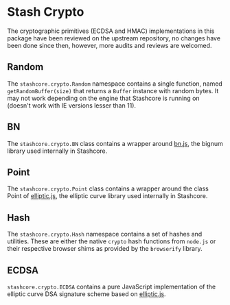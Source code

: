 # Stash Crypto
The cryptographic primitives (ECDSA and HMAC) implementations in this package have been reviewed on the upstream repository, no changes have been done since then, however, more audits and reviews are welcomed.

## Random
The `stashcore.crypto.Random` namespace contains a single function, named `getRandomBuffer(size)` that returns a `Buffer` instance with random bytes. It may not work depending on the engine that Stashcore is running on (doesn't work with IE versions lesser than 11).

## BN
The `stashcore.crypto.BN` class contains a wrapper around [bn.js](https://github.com/indutny/bn.js), the bignum library used internally in Stashcore.

## Point
The `stashcore.crypto.Point` class contains a wrapper around the class Point of [elliptic.js](https://github.com/indutny/elliptic), the elliptic curve library used internally in Stashcore.

## Hash
The `stashcore.crypto.Hash` namespace contains a set of hashes and utilities. These are either the native `crypto` hash functions from `node.js` or their respective browser shims as provided by the `browserify` library.

## ECDSA
`stashcore.crypto.ECDSA` contains a pure JavaScript implementation of the elliptic curve DSA signature scheme based on [elliptic.js](https://github.com/indutny/elliptic).
